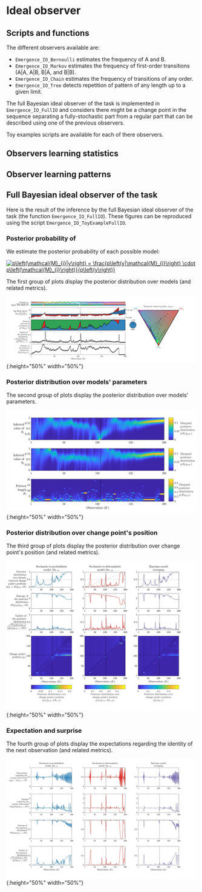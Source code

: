 # Ideal observer

## Scripts and functions

The different observers available are:
* ```Emergence_IO_Bernoulli``` estimates the frequency of A and B.
* ```Emergence_IO_Markov``` estimates the frequency of first-order transitions (A|A, A|B, B|A, and B|B).
* ```Emergence_IO_Chain``` estimates the frequency of transitions of any order.
* ```Emergence_IO_Tree``` detects repetition of pattern of any length up to a given limit.

The full Bayesian ideal observer of the task is implemented in  ```Emergence_IO_FullIO``` and considers there might be a change point in the sequence separating a fully-stochastic part from a regular part that can be described using one of the previous observers.

Toy examples scripts are available for each of there observers.

## Observers learning statistics

## Observer learning patterns

## Full Bayesian ideal observer of the task

Here is the result of the inference by the full Bayesian ideal observer of the task (the function ```Emergence_IO_FullIO```).
These figures can be reproduced using the script ```Emergence_IO_ToyExampleFullIO```.

### Posterior probability of

We estimate the posterior probability of each possible model:

<a href="https://www.codecogs.com/eqnedit.php?latex=p\left(\mathcal{M}_{i}|y\right)&space;=&space;\frac{p\left(y|\mathcal{M}_{i}\right)&space;\cdot&space;p\left(\mathcal{M}_{i}\right)}{p\left(y\right)}" target="_blank"><img src="https://latex.codecogs.com/gif.latex?p\left(\mathcal{M}_{i}|y\right)&space;=&space;\frac{p\left(y|\mathcal{M}_{i}\right)&space;\cdot&space;p\left(\mathcal{M}_{i}\right)}{p\left(y\right)}" title="p\left(\mathcal{M}_{i}|y\right) = \frac{p\left(y|\mathcal{M}_{i}\right) \cdot p\left(\mathcal{M}_{i}\right)}{p\left(y\right)}" /></a>

The first group of plots display the posterior distribution over models (and related metrics).

![Fig1](https://github.com/maheump/Emergence/blob/initialdev/Ideal%20observer/ToyExamples/figs/Emergence_IO_ToyExampleFullIO_fig1.jpeg){:height="50%" width="50%"}

### Posterior distribution over models' parameters

The second group of plots display the posterior distribution over models' parameters.

![Fig2](https://github.com/maheump/Emergence/blob/initialdev/Ideal%20observer/ToyExamples/figs/Emergence_IO_ToyExampleFullIO_fig2.jpeg){:height="50%" width="50%"}

### Posterior distribution over change point's position

The third group of plots display the posterior distribution over change point's position (and related metrics).

![Fig3](https://github.com/maheump/Emergence/blob/initialdev/Ideal%20observer/ToyExamples/figs/Emergence_IO_ToyExampleFullIO_fig3.jpeg){:height="50%" width="50%"}

### Expectation and surprise

The fourth group of plots display the expectations regarding the identity of the next observation (and related metrics).

![Fig4](https://github.com/maheump/Emergence/blob/initialdev/Ideal%20observer/ToyExamples/figs/Emergence_IO_ToyExampleFullIO_fig4.jpeg){:height="50%" width="50%"}
